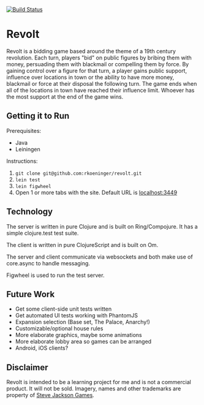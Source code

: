 [![Build Status](https://travis-ci.org/rkoeninger/revolt.svg?branch=master)](https://travis-ci.org/rkoeninger/revolt)

# Revolt

Revolt is a bidding game based around the theme of a 19th century revolution. Each turn, players "bid" on public figures by bribing them with money, persuading them with blackmail or compelling them by force. By gaining control over a figure for that turn, a player gains public support, influence over locations in town or the ability to have more money, blackmail or force at their disposal the following turn. The game ends when all of the locations in town have reached their influence limit. Whoever has the most support at the end of the game wins.

## Getting it to Run

Prerequisites:

  * Java
  * Leiningen

Instructions:

  1. `git clone git@github.com:rkoeninger/revolt.git`
  2. `lein test`
  3. `lein figwheel`
  4. Open 1 or more tabs with the site. Default URL is [localhost:3449](http://localhost:3449/)

## Technology

The server is written in pure Clojure and is built on Ring/Compojure. It has a simple clojure.test test suite.

The client is written in pure ClojureScript and is built on Om.

The server and client communicate via websockets and both make use of core.async to handle messaging.

Figwheel is used to run the test server.

## Future Work

  * Get some client-side unit tests written
  * Get automated UI tests working with PhantomJS
  * Expansion selection (Base set, The Palace, Anarchy!)
  * Customizable/optional house rules
  * More elaborate graphics, maybe some animations
  * More elaborate lobby area so games can be arranged
  * Android, iOS clients?

## Disclaimer

Revolt is intended to be a learning project for me and is not a commercial product. It will not be sold. Imagery, names and other trademarks are property of [Steve Jackson Games](http://www.sjgames.com/revolution/).